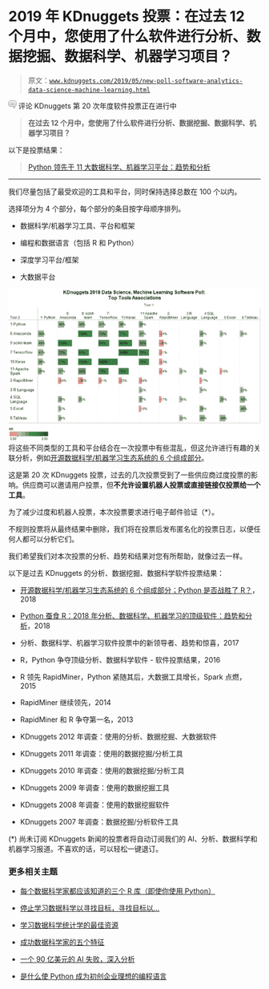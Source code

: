 # 2019 年 KDnuggets 投票：在过去 12 个月中，您使用了什么软件进行分析、数据挖掘、数据科学、机器学习项目？

> 原文：[`www.kdnuggets.com/2019/05/new-poll-software-analytics-data-science-machine-learning.html`](https://www.kdnuggets.com/2019/05/new-poll-software-analytics-data-science-machine-learning.html)

![c](img/3d9c022da2d331bb56691a9617b91b90.png) 评论 KDnuggets 第 20 次年度软件投票正在进行中

> **在过去 12 个月中，您使用了什么软件进行分析、数据挖掘、数据科学、机器学习项目？**

以下是投票结果：

> [Python 领先于 11 大数据科学、机器学习平台：趋势和分析](https://www.kdnuggets.com/2019/05/poll-top-data-science-machine-learning-platforms.html)

* * *

我们尽量包括了最受欢迎的工具和平台，同时保持选择总数在 100 个以内。

选择项分为 4 个部分，每个部分的条目按字母顺序排列。

+   数据科学/机器学习工具、平台和框架

+   编程和数据语言（包括 R 和 Python）

+   深度学习平台/框架

+   大数据平台

![数据科学、机器学习顶级工具关联](img/3dc7d1a3ce5534b576dffcc38fe97894.png)将这些不同类型的工具和平台结合在一次投票中有些混乱，但这允许进行有趣的关联分析，例如[开源数据科学/机器学习生态系统的 6 个组成部分](https://www.kdnuggets.com/2018/06/ecosystem-data-science-python-victory.html)。

这是第 20 次 KDnuggets 投票，过去的几次投票受到了一些供应商过度投票的影响。供应商可以邀请用户投票，但**不允许设置机器人投票或直接链接仅投票给一个工具**。

为了减少过度和机器人投票，本次投票要求进行电子邮件验证（*）。

不规则投票将从最终结果中删除，我们将在投票后发布匿名化的投票日志，以便任何人都可以分析它们。

我们希望我们对本次投票的分析、趋势和结果对您有所帮助，就像过去一样。

以下是过去 KDnuggets 的分析、数据挖掘、数据科学软件投票结果：

+   [开源数据科学/机器学习生态系统的 6 个组成部分；Python 是否战胜了 R？](https://www.kdnuggets.com/2018/06/ecosystem-data-science-python-victory.html)，2018

+   [Python 蚕食 R：2018 年分析、数据科学、机器学习的顶级软件：趋势和分析](https://www.kdnuggets.com/2018/05/poll-tools-analytics-data-science-machine-learning-results.html)，2018

+   分析、数据科学、机器学习软件投票中的新领导者、趋势和惊喜，2017

+   R，Python 争夺顶级分析、数据科学软件 - 软件投票结果，2016

+   R 领先 RapidMiner，Python 紧随其后，大数据工具增长，Spark 点燃，2015

+   RapidMiner 继续领先，2014

+   RapidMiner 和 R 争夺第一名，2013

+   KDnuggets 2012 年调查：使用的分析、数据挖掘、大数据软件

+   KDnuggets 2011 年调查：使用的数据挖掘/分析工具

+   KDnuggets 2010 年调查：使用的数据挖掘/分析工具

+   KDnuggets 2009 年调查：使用的数据挖掘工具

+   KDnuggets 2008 年调查：使用的数据挖掘软件

+   KDnuggets 2007 年调查：数据挖掘/分析软件工具

(*) 尚未订阅 KDnuggets 新闻的投票者将自动订阅我们的 AI、分析、数据科学和机器学习报道。不喜欢的话，可以轻松一键退订。

### 更多相关主题

+   [每个数据科学家都应该知道的三个 R 库（即使你使用 Python）](https://www.kdnuggets.com/2021/12/three-r-libraries-every-data-scientist-know-even-python.html)

+   [停止学习数据科学以寻找目标，寻找目标以…](https://www.kdnuggets.com/2021/12/stop-learning-data-science-find-purpose.html)

+   [学习数据科学统计学的最佳资源](https://www.kdnuggets.com/2021/12/springboard-top-resources-learn-data-science-statistics.html)

+   [成功数据科学家的五个特征](https://www.kdnuggets.com/2021/12/5-characteristics-successful-data-scientist.html)

+   [一个 90 亿美元的 AI 失败，深入分析](https://www.kdnuggets.com/2021/12/9b-ai-failure-examined.html)

+   [是什么使 Python 成为初创企业理想的编程语言](https://www.kdnuggets.com/2021/12/makes-python-ideal-programming-language-startups.html)
